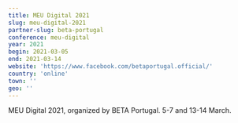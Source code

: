 ```yaml
---
title: MEU Digital 2021
slug: meu-digital-2021
partner-slug: beta-portugal
conference: meu-digital
year: 2021
begin: 2021-03-05
end: 2021-03-14
website: 'https://www.facebook.com/betaportugal.official/'
country: 'online'
town: ''
geo: ''
---
```

MEU Digital 2021, organized by BETA Portugal.
5-7 and 13-14 March.
